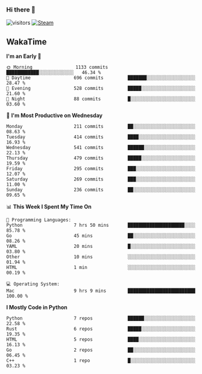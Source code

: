 ### Hi there 👋

![visitors](https://visitor-badge.glitch.me/badge?page_id=zhourunlai)
[![Steam](https://img.shields.io/badge/dynamic/json?url=https%3A%2F%2Fapi.swo.moe%2Fstats%2Fsteamgames%2F76561198285156854&query=count&color=0b1a37&label=Steam&labelColor=134375&logo=steam&suffix=+games&cacheSeconds=3600)](http://steamcommunity.com/profiles/76561198285156854)

## WakaTime
<!--START_SECTION:waka-->
**I'm an Early 🐤** 

```text
🌞 Morning                1133 commits        ████████████░░░░░░░░░░░░░   46.34 % 
🌆 Daytime                696 commits         ███████░░░░░░░░░░░░░░░░░░   28.47 % 
🌃 Evening                528 commits         █████░░░░░░░░░░░░░░░░░░░░   21.60 % 
🌙 Night                  88 commits          █░░░░░░░░░░░░░░░░░░░░░░░░   03.60 % 
```
📅 **I'm Most Productive on Wednesday** 

```text
Monday                   211 commits         ██░░░░░░░░░░░░░░░░░░░░░░░   08.63 % 
Tuesday                  414 commits         ████░░░░░░░░░░░░░░░░░░░░░   16.93 % 
Wednesday                541 commits         ██████░░░░░░░░░░░░░░░░░░░   22.13 % 
Thursday                 479 commits         █████░░░░░░░░░░░░░░░░░░░░   19.59 % 
Friday                   295 commits         ███░░░░░░░░░░░░░░░░░░░░░░   12.07 % 
Saturday                 269 commits         ███░░░░░░░░░░░░░░░░░░░░░░   11.00 % 
Sunday                   236 commits         ██░░░░░░░░░░░░░░░░░░░░░░░   09.65 % 
```


📊 **This Week I Spent My Time On** 

```text
💬 Programming Languages: 
Python                   7 hrs 50 mins       █████████████████████░░░░   85.78 % 
Go                       45 mins             ██░░░░░░░░░░░░░░░░░░░░░░░   08.26 % 
YAML                     20 mins             █░░░░░░░░░░░░░░░░░░░░░░░░   03.80 % 
Other                    10 mins             ░░░░░░░░░░░░░░░░░░░░░░░░░   01.94 % 
HTML                     1 min               ░░░░░░░░░░░░░░░░░░░░░░░░░   00.19 % 

💻 Operating System: 
Mac                      9 hrs 9 mins        █████████████████████████   100.00 % 
```

**I Mostly Code in Python** 

```text
Python                   7 repos             ██████░░░░░░░░░░░░░░░░░░░   22.58 % 
Rust                     6 repos             █████░░░░░░░░░░░░░░░░░░░░   19.35 % 
HTML                     5 repos             ████░░░░░░░░░░░░░░░░░░░░░   16.13 % 
Go                       2 repos             ██░░░░░░░░░░░░░░░░░░░░░░░   06.45 % 
C++                      1 repo              █░░░░░░░░░░░░░░░░░░░░░░░░   03.23 % 
```




<!--END_SECTION:waka-->

